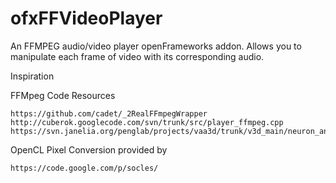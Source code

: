 ofxFFVideoPlayer
================

An FFMPEG audio/video player openFrameworks addon. Allows you to manipulate each frame of video with its corresponding audio.

Inspiration

FFMpeg Code Resources

    https://github.com/cadet/_2RealFFmpegWrapper
    http://cuberok.googlecode.com/svn/trunk/src/player_ffmpeg.cpp 
    https://svn.janelia.org/penglab/projects/vaa3d/trunk/v3d_main/neuron_annotator/utility/FFMpegVideo.cpp
    
OpenCL Pixel Conversion provided by 

    https://code.google.com/p/socles/
